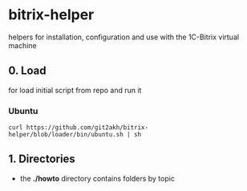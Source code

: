 # bitrix-helper
helpers for installation, configuration and use with the 1C-Bitrix virtual machine

## 0. Load
for load initial script from repo and run it

### Ubuntu
```
curl https://github.com/git2akh/bitrix-helper/blob/loader/bin/ubuntu.sh | sh
```

## 1. Directories
- the **./howto** directory contains folders by topic
